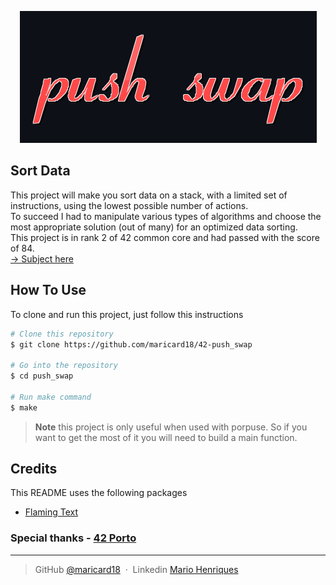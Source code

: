 <p align="center">
    <img src="https://github.com/maricard18/42-push_swap/blob/main/extras/pushswap.png" alt="PushSwap">
</p>


## Sort Data

This project will make you sort data on a stack, with a limited set of instructions, using
the lowest possible number of actions. <br>
To succeed I had to manipulate various
types of algorithms and choose the most appropriate solution (out of many) for an
optimized data sorting. <br>
This project is in rank 2 of 42 common core and had passed with the score of 84.<br>
[-> Subject here](https://github.com/maricard18/42-push_swap/blob/main/extras/en.subject.pdf)

## How To Use

To clone and run this project, just follow this instructions

```bash
# Clone this repository
$ git clone https://github.com/maricard18/42-push_swap

# Go into the repository
$ cd push_swap

# Run make command
$ make
```

> **Note**
> this project is only useful when used with porpuse. So if you want to get the most of it you will need to build a main function.

## Credits

This README uses the following packages

- [Flaming Text](https://www10.flamingtext.com)


### Special thanks - [42 Porto](https://www.42porto.com/en)

---

> GitHub [@maricard18](https://github.com/maricard18) &nbsp;&middot;&nbsp;
> Linkedin [Mario Henriques](https://www.linkedin.com/in/mario18)
